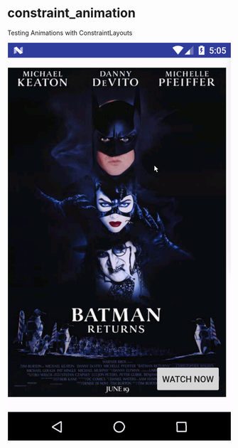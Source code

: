 # constraint_animation
Testing Animations with ConstraintLayouts
<p align="center">
  <img src="https://github.com/zurche/constraint_animation/blob/master/CONSTRAINT_ANIMATION.gif" alt="App"/>
</p>
